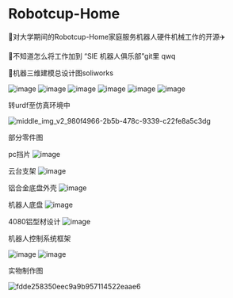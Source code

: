 # Robotcup-Home
🚙对大学期间的Robotcup-Home家庭服务机器人硬件机械工作的开源✈️

🤯不知道怎么将工作加到 “SIE 机器人俱乐部”git里 qwq

🦍机器三维建模总设计图soliworks


![image](https://github.com/user-attachments/assets/1664dd2c-42e2-4d27-8bf5-64ae0e8cc367)
![image](https://github.com/user-attachments/assets/efb0ccb6-e144-4af5-bfed-881d1d27d29e)
![image](https://github.com/user-attachments/assets/633b74f9-7b1a-4509-ad17-ac9fe94d523d)
![image](https://github.com/user-attachments/assets/f2c1aa46-31fd-45a5-8aca-f557ecac91a1)
![image](https://github.com/user-attachments/assets/933c942c-c652-4661-8139-64a2d2d7e81e)
![image](https://github.com/user-attachments/assets/3ec180f0-5ef4-442e-a701-6a40f1047f5f)


转urdf至仿真环境中

![middle_img_v2_980f4966-2b5b-478c-9339-c22fe8a5c3dg](https://github.com/user-attachments/assets/aae23ad6-43c6-41d5-b08e-5c86957b9489)



部分零件图


pc挡片
![image](https://github.com/user-attachments/assets/48e8955d-c464-44c0-b4fe-27ef349b8c86)

云台支架
![image](https://github.com/user-attachments/assets/807ff0a2-c669-4aca-a809-e0b39aec5dfa)

铝合金底盘外壳
![image](https://github.com/user-attachments/assets/a0ad1e3d-9ef5-40be-8a2f-31a93b84e78f)

机器人底盘
![image](https://github.com/user-attachments/assets/8b52792c-5fa7-4823-9918-88ced4789a54)


4080铝型材设计
![image](https://github.com/user-attachments/assets/2cfc605a-1191-4851-9974-b31d09b0fc9b)


机器人控制系统框架

![image](https://github.com/user-attachments/assets/c12ed998-77b7-4dc7-b3f9-e1ec726ad57d)   ![image](https://github.com/user-attachments/assets/8148df44-cbf3-4fe3-8982-67a0aeba57c7)






实物制作图

![fdde258350eec9a9b957114522eaae6](https://github.com/user-attachments/assets/676b9baf-7777-4522-9f21-3d5f2d179d02)







